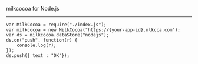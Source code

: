 milkcocoa for Node.js


-----


    var MilkCocoa = require("./index.js");
    var milkcocoa = new MilkCocoa("https://{your-app-id}.mlkcca.com");
    var ds = milkcocoa.dataStore("nodejs");
    ds.on("push", function(r) {
	    console.log(r);
    });
    ds.push({ text : "OK"});
